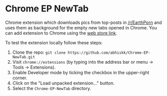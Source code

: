 # Chrome EP NewTab

Chrome extension which downloads pics from top-posts in [/r/EarthPorn](https://www.reddit.com/r/earthporn) and uses them as background for the empty new tabs opened in Chrome. You can add extension to Chrome using the [web store link](https://chrome.google.com/webstore/detail/ep-tab/gmikfgjendmmebpghanhjgidgihokiad?hl=en-US).

To test the extension locally follow these steps:
1. Clone the repo: `git clone https://github.com/abhiskk/Chrome-EP-NewTab.git`
2. Visit `chrome://extensions` (by typing into the address bar or menu -> Tools -> Extensions).
3. Enable Developer mode by ticking the checkbox in the upper-right corner.
4. Click on the "Load unpacked extension..." button.
5. Select the `Chrome-EP-NewTab` directory.
